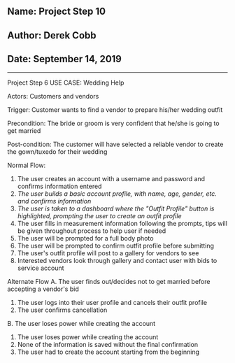 ## Name: Project Step 10

## Author: Derek Cobb

## Date: September 14, 2019

----------------------------------------------------------------------------------------------
Project Step 6
USE CASE: Wedding Help

Actors: Customers and vendors

Trigger: Customer wants to find a vendor to prepare his/her wedding outfit

Precondition: The bride or groom is very confident that he/she is going to get married

Post-condition: The customer will have selected a reliable vendor to create the gown/tuxedo for their wedding

Normal Flow:
1. The user creates an account with a username and password and confirms information entered
3. *The user builds a basic account profile, with name, age, gender, etc. and confirms information*
4. *The user is taken to a dashboard where the "Outfit Profile" button is highlighted, prompting the
user to create an outfit profile*
3. The user fills in measurement information following the prompts, tips will be given throughout process to help user if needed
4. The user will be prompted for a full body photo
5. The user will be prompted to confirm outfit profile before submitting
6. The user's outfit profile will post to a gallery for vendors to see
7. Interested vendors look through gallery and contact user with bids to service account

Alternate Flow
A. The user finds out/decides not to get married before accepting a vendor's bid

1. The user logs into their user profile and cancels their outfit profile
2. The user confirms cancellation

B. The user loses power while creating the account

1. The user loses power while creating the account
2. None of the information is saved without the final confirmation
3. The user had to create the account starting from the beginning
